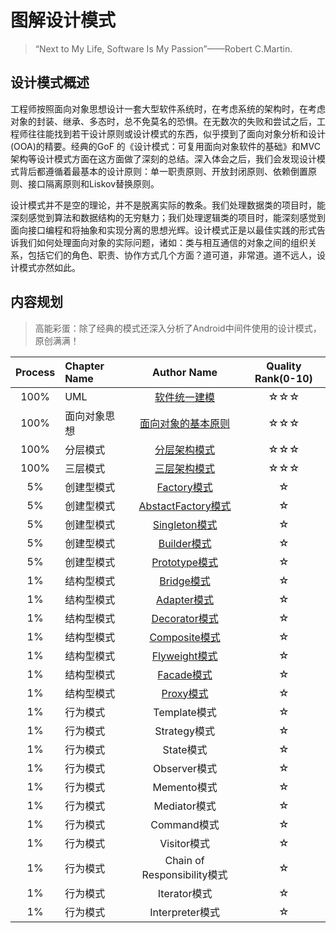 # 图解设计模式

> “Next to My Life, Software Is My Passion”——Robert C.Martin.

## 设计模式概述

工程师按照面向对象思想设计一套大型软件系统时，在考虑系统的架构时，在考虑对象的封装、继承、多态时，总不免莫名的恐惧。在无数次的失败和尝试之后，工程师往往能找到若干设计原则或设计模式的东西，似乎摸到了面向对象分析和设计(OOA)的精要。经典的GoF 的《设计模式：可复用面向对象软件的基础》和MVC架构等设计模式方面在这方面做了深刻的总结。深入体会之后，我们会发现设计模式背后都遵循着最基本的设计原则：单一职责原则、开放封闭原则、依赖倒置原则、接口隔离原则和Liskov替换原则。

设计模式并不是空的理论，并不是脱离实际的教条。我们处理数据类的项目时，能深刻感觉到算法和数据结构的无穷魅力；我们处理逻辑类的项目时，能深刻感觉到面向接口编程和将抽象和实现分离的思想光辉。设计模式正是以最佳实践的形式告诉我们如何处理面向对象的实际问题，诸如：类与相互通信的对象之间的组织关系，包括它们的角色、职责、协作方式几个方面？道可道，非常道。道不远人，设计模式亦然如此。

## 内容规划

> 高能彩蛋：除了经典的模式还深入分析了Android中间件使用的设计模式，原创满满！

| Process | Chapter Name | Author Name | Quality Rank\(0-10\) |  
| :---: | :--- | :---: | :---: |  
| 100% | UML | [软件统一建模](book-cn/advanced/unified_modeling_language.md) | ☆☆☆ |  
| 100% | 面向对象思想 | [面向对象的基本原则](book-cn/advanced/object_oriented_think.md)  | ☆☆☆ |  
| 100% | 分层模式 | [分层架构模式](book-cn/advanced/hierarchical_architecture.md) | ☆☆☆ |  
| 100% | 三层模式 | [三层架构模式](book-cn/advanced/three_layer_architecture.md) | ☆☆☆ |  
| 5% | 创建型模式 | [Factory模式](book-cn/creational/pattern_factory_method.md) | ☆ |  
| 5% | 创建型模式 | [AbstactFactory模式](book-cn/creational/pattern_abs_factory.md) | ☆ |  
| 5% | 创建型模式 | [Singleton模式](book-cn/creational/pattern_singleton.md) | ☆ |  
| 5% | 创建型模式 | [Builder模式](book-cn/creational/pattern_builder.md) | ☆ |  
| 5% | 创建型模式 | [Prototype模式](book-cn/creational/pattern_prototype.md) | ☆ |
| 1% | 结构型模式 | [Bridge模式](book-cn/structural/pattern_bridge.md) | ☆ |  
| 1% | 结构型模式 | [Adapter模式](book-cn/structural/pattern_adapter.md) | ☆ |  
| 1% | 结构型模式 | [Decorator模式](book-cn/structural/pattern_decorator.md) | ☆ |  
| 1% | 结构型模式 | [Composite模式](book-cn/structural/pattern_composite.md) | ☆ |  
| 1% | 结构型模式 | [Flyweight模式](book-cn/structural/pattern_flyweight.md) | ☆ |  
| 1% | 结构型模式 | [Facade模式](book-cn/structural/pattern_facade.md)  | ☆ |  
| 1% | 结构型模式 | [Proxy模式](book-cn/structural/pattern_proxy.md) | ☆ |  
| 1% | 行为模式 | Template模式 | ☆ |  
| 1% | 行为模式 | Strategy模式  | ☆ |  
| 1% | 行为模式 | State模式 | ☆ |  
| 1% | 行为模式 | Observer模式 | ☆ |  
| 1% | 行为模式 | Memento模式 | ☆ |  
| 1% | 行为模式 | Mediator模式  | ☆ |  
| 1% | 行为模式 | Command模式 | ☆ |  
| 1% | 行为模式 | Visitor模式 | ☆ |  
| 1% | 行为模式 | Chain of Responsibility模式 | ☆ |  
| 1% | 行为模式 | Iterator模式 | ☆ |  
| 1% | 行为模式 | Interpreter模式 | ☆ |